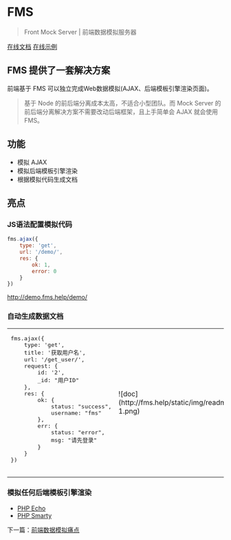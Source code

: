 # FMS
> Front Mock Server | 前端数据模拟服务器

<a href="http://fms.help/" target="_blank" class="btn btn-info">在线文档</a>
<a href="http://demo.fms.help/" target="_blank" class="btn btn-danger">在线示例</a>

## FMS 提供了一套解决方案
前端基于 FMS 可以独立完成Web数据模拟(AJAX、后端模板引擎渲染页面)。

> 基于 Node 的前后端分离成本太高，不适合小型团队。而 Mock Server 的前后端分离解决方案不需要改动后端框架，且上手简单会 AJAX 就会使用 FMS。

## 功能
- 模拟 AJAX
- 模拟后端模板引擎渲染
- 根据模拟代码生成文档

## 亮点
### JS语法配置模拟代码
```js
fms.ajax({
    type: 'get',
    url: '/demo/',
    res: {
        ok: 1,
        error: 0
    }
})
```

http://demo.fms.help/demo/

### 自动生成数据文档
<table>
    <tr>
        <td>
            <pre>
fms.ajax({
    type: 'get',    
    title: '获取用户名',
    url: '/get_user/',
    request: {
        id: '2',
        _id: "用户ID"
    },
    res: {
        ok: {
            status: "success",
            username: "fms"
        },
        err: {
            status: "error",
            msg: "请先登录"
        }
    }
})
            </pre>
        </td>
        <td>
            ![doc](http://fms.help/static/img/readme-1.png)
        </td>
    </tr>
</table>


### 模拟任何后端模板引擎渲染
- [PHP Echo](https://github.com/nimojs/fms-phpecho)
- [PHP Smarty](https://github.com/nimojs/fms-smarty)


下一篇：[前端数据模拟痛点](http://fms.help/why-use-fms.html)